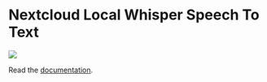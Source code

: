 # Nextcloud Local Whisper Speech To Text
![](https://raw.githubusercontent.com/nextcloud/stt_whisper2/main/screenshots/Logo.png)

Read the [documentation](https://docs.nextcloud.com/server/latest/admin_manual/ai/app_stt_whisper2.html).
